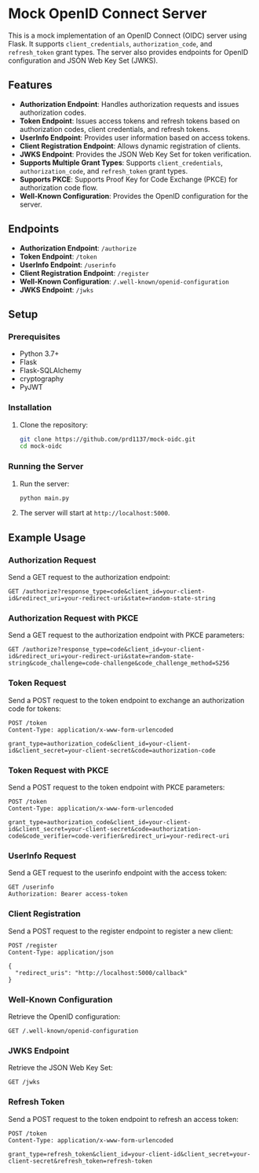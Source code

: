 # Mock OpenID Connect Server

This is a mock implementation of an OpenID Connect (OIDC) server using Flask. It supports `client_credentials`, `authorization_code`, and `refresh_token` grant types. The server also provides endpoints for OpenID configuration and JSON Web Key Set (JWKS).

## Features

- **Authorization Endpoint**: Handles authorization requests and issues authorization codes.
- **Token Endpoint**: Issues access tokens and refresh tokens based on authorization codes, client credentials, and refresh tokens.
- **UserInfo Endpoint**: Provides user information based on access tokens.
- **Client Registration Endpoint**: Allows dynamic registration of clients.
- **JWKS Endpoint**: Provides the JSON Web Key Set for token verification.
- **Supports Multiple Grant Types**: Supports `client_credentials`, `authorization_code`, and `refresh_token` grant types.
- **Supports PKCE**: Supports Proof Key for Code Exchange (PKCE) for authorization code flow.
- **Well-Known Configuration**: Provides the OpenID configuration for the server.

## Endpoints

- **Authorization Endpoint**: `/authorize`
- **Token Endpoint**: `/token`
- **UserInfo Endpoint**: `/userinfo`
- **Client Registration Endpoint**: `/register`
- **Well-Known Configuration**: `/.well-known/openid-configuration`
- **JWKS Endpoint**: `/jwks`

## Setup

### Prerequisites

- Python 3.7+
- Flask
- Flask-SQLAlchemy
- cryptography
- PyJWT

### Installation

1. Clone the repository:

   ```bash
   git clone https://github.com/prd1137/mock-oidc.git
   cd mock-oidc
   ```

### Running the Server

1. Run the server:

   ```bash
   python main.py
   ```

2. The server will start at `http://localhost:5000`.

## Example Usage

### Authorization Request

Send a GET request to the authorization endpoint:

```http
GET /authorize?response_type=code&client_id=your-client-id&redirect_uri=your-redirect-uri&state=random-state-string
```

### Authorization Request with PKCE

Send a GET request to the authorization endpoint with PKCE parameters:

```http
GET /authorize?response_type=code&client_id=your-client-id&redirect_uri=your-redirect-uri&state=random-state-string&code_challenge=code-challenge&code_challenge_method=S256
```

### Token Request

Send a POST request to the token endpoint to exchange an authorization code for tokens:

```http
POST /token
Content-Type: application/x-www-form-urlencoded

grant_type=authorization_code&client_id=your-client-id&client_secret=your-client-secret&code=authorization-code
```

### Token Request with PKCE

Send a POST request to the token endpoint with PKCE parameters:

```http
POST /token
Content-Type: application/x-www-form-urlencoded

grant_type=authorization_code&client_id=your-client-id&client_secret=your-client-secret&code=authorization-code&code_verifier=code-verifier&redirect_uri=your-redirect-uri
```

### UserInfo Request

Send a GET request to the userinfo endpoint with the access token:

```http
GET /userinfo
Authorization: Bearer access-token
```

### Client Registration

Send a POST request to the register endpoint to register a new client:

```http
POST /register
Content-Type: application/json

{
  "redirect_uris": "http://localhost:5000/callback"
}
```

### Well-Known Configuration

Retrieve the OpenID configuration:

```http
GET /.well-known/openid-configuration
```

### JWKS Endpoint

Retrieve the JSON Web Key Set:

```http
GET /jwks
```

### Refresh Token

Send a POST request to the token endpoint to refresh an access token:

```http
POST /token
Content-Type: application/x-www-form-urlencoded

grant_type=refresh_token&client_id=your-client-id&client_secret=your-client-secret&refresh_token=refresh-token
```